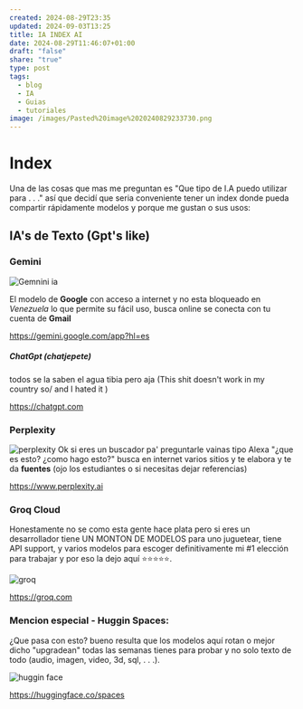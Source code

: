```yaml
---
created: 2024-08-29T23:35
updated: 2024-09-03T13:25
title: IA INDEX AI
date: 2024-08-29T11:46:07+01:00
draft: "false"
share: "true"
type: post
tags:
  - blog
  - IA
  - Guias
  - tutoriales
image: /images/Pasted%20image%2020240829233730.png
---
```


# Index

Una de las cosas que mas me preguntan es "Que tipo de I.A puedo utilizar para . . ." así que decidí que seria conveniente tener un index donde pueda compartir rápidamente modelos y porque me gustan o sus usos:


## IA's de Texto (Gpt's like)

### Gemini

![Gemnini ia](/images/Pasted%20image%2020240829233730.png)

El modelo de **Google** con acceso a internet y no esta bloqueado en *Venezuela* lo que permite su fácil uso, busca online se conecta con tu cuenta de **Gmail**

https://gemini.google.com/app?hl=es


##### ChatGpt (chatjepete)

todos se la saben el agua tibia pero aja (This shit doesn't work in my country so/ and I hated it )

https://chatgpt.com


### Perplexity

![perplexity](/images/Pasted%20image%2020240829234116.png)
Ok si eres un buscador pa' preguntarle vainas tipo Alexa "¿que es esto? ¿como hago esto?" busca en internet varios sitios y te elabora y te da **fuentes** (ojo los estudiantes o si necesitas dejar referencias)

https://www.perplexity.ai


### Groq Cloud

Honestamente no se como esta gente hace plata pero si eres un desarrollador tiene UN MONTON DE MODELOS para uno juguetear, tiene API support, y varios modelos para escoger definitivamente mi #1 elección para trabajar y por eso la dejo aquí ⭐⭐⭐⭐⭐.

![groq](/images/Pasted%20image%2020240829234259.png)

https://groq.com


### Mencion especial - Huggin Spaces:

¿Que pasa con esto? bueno resulta que los modelos aquí rotan o mejor dicho "upgradean" todas las semanas tienes para probar y no solo texto de todo (audio, imagen, video, 3d, sql, . . .).

![huggin face](/images/Pasted%20image%2020240829234454.png)

https://huggingface.co/spaces
